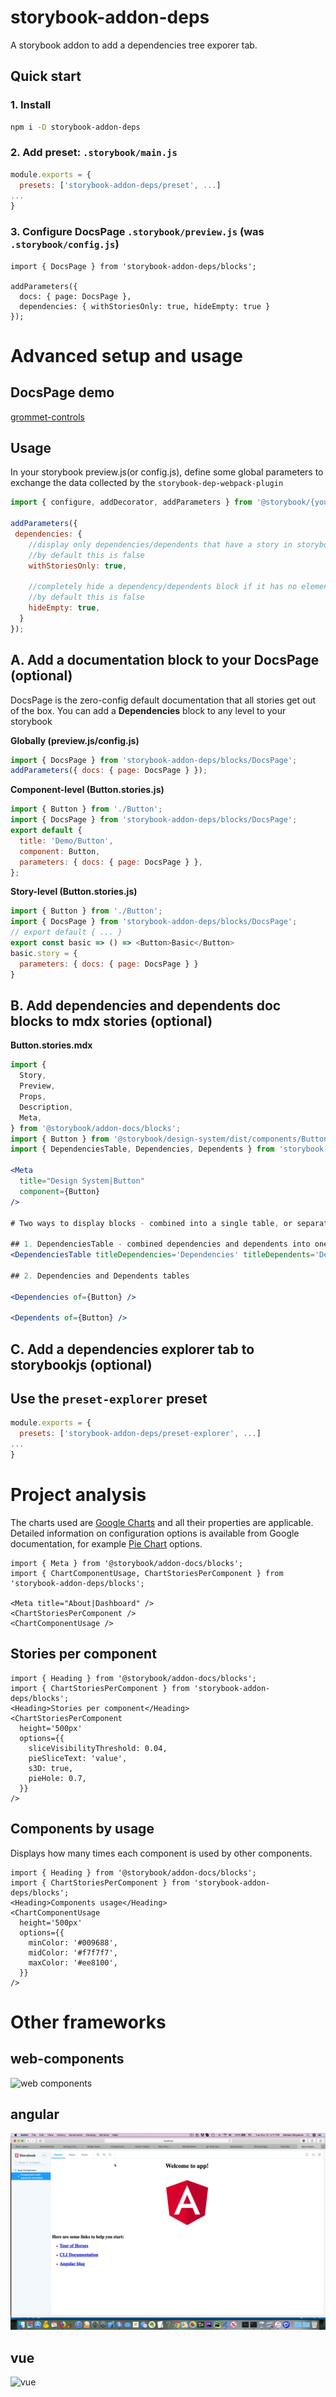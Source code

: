 # storybook-addon-deps

A storybook addon to add a dependencies tree exporer tab.<br />

## Quick start
### 1. Install
```sh
npm i -D storybook-addon-deps
```
### 2. Add preset: `.storybook/main.js`
```js
module.exports = {
  presets: ['storybook-addon-deps/preset', ...]
...
}  
```

### 3. Configure DocsPage `.storybook/preview.js` (was `.storybook/config.js`)
```
import { DocsPage } from 'storybook-addon-deps/blocks';

addParameters({
  docs: { page: DocsPage },
  dependencies: { withStoriesOnly: true, hideEmpty: true }
});
```

# Advanced setup and usage

## DocsPage demo 
[grommet-controls](https://atanasster.github.io/grommet-controls/?path=/docs/controls-controls-avatar--main)

## Usage
In your storybook preview.js(or config.js), define some global parameters to exchange the data collected by the `storybook-dep-webpack-plugin`


```js
import { configure, addDecorator, addParameters } from '@storybook/{yourframework}';

addParameters({
 dependencies: {
    //display only dependencies/dependents that have a story in storybook
    //by default this is false
    withStoriesOnly: true,

    //completely hide a dependency/dependents block if it has no elements
    //by default this is false
    hideEmpty: true,
  }
});
```

## A. Add a documentation block to your DocsPage (optional)
DocsPage is the zero-config default documentation that all stories get out of the box.
You can add a **Dependencies** block to any level to your storybook

**Globally (preview.js/config.js)**

```js
import { DocsPage } from 'storybook-addon-deps/blocks/DocsPage';
addParameters({ docs: { page: DocsPage } });
```

**Component-level (Button.stories.js)**

```js
import { Button } from './Button';
import { DocsPage } from 'storybook-addon-deps/blocks/DocsPage';
export default {
  title: 'Demo/Button',
  component: Button,
  parameters: { docs: { page: DocsPage } },
};
```

**Story-level (Button.stories.js)**

```js
import { Button } from './Button';
import { DocsPage } from 'storybook-addon-deps/blocks/DocsPage';
// export default { ... }
export const basic => () => <Button>Basic</Button>
basic.story = {
  parameters: { docs: { page: DocsPage } }
}
```

## B. Add dependencies and dependents doc blocks to mdx stories (optional)
**Button.stories.mdx**

```jsx
import {
  Story,
  Preview,
  Props,
  Description,
  Meta,
} from '@storybook/addon-docs/blocks';
import { Button } from '@storybook/design-system/dist/components/Button';
import { DependenciesTable, Dependencies, Dependents } from 'storybook-addon-deps/blocks';

<Meta
  title="Design System|Button"
  component={Button}
/>

# Two ways to display blocks - combined into a single table, or separated into two tables

## 1. DependenciesTable - combined dependencies and dependents into one
<DependenciesTable titleDependencies='Dependencies' titleDependents='Dependents' of={Button} />

## 2. Dependencies and Dependents tables

<Dependencies of={Button} />

<Dependents of={Button} />
```

## C. Add a dependencies explorer tab to storybookjs (optional)

## Use the `preset-explorer` preset
```js
module.exports = {
  presets: ['storybook-addon-deps/preset-explorer', ...]
...
}  
```

# Project analysis
The charts used are [Google Charts](https://react-google-charts.com) and all their properties are applicable. Detailed information on configuration options is available from Google documentation, for example [Pie Chart](https://developers.google.com/chart/interactive/docs/gallery/piechart#configuration-options) options.

```
import { Meta } from '@storybook/addon-docs/blocks';
import { ChartComponentUsage, ChartStoriesPerComponent } from 'storybook-addon-deps/blocks';
  
<Meta title="About|Dashboard" />
<ChartStoriesPerComponent />
<ChartComponentUsage />
```

## Stories per component
```
import { Heading } from '@storybook/addon-docs/blocks';
import { ChartStoriesPerComponent } from 'storybook-addon-deps/blocks';
<Heading>Stories per component</Heading>
<ChartStoriesPerComponent
  height='500px'
  options={{
    sliceVisibilityThreshold: 0.04,
    pieSliceText: 'value',
    s3D: true,
    pieHole: 0.7,
  }}
/>
```

## Components by usage

Displays how many times each component is used by other components.
```
import { Heading } from '@storybook/addon-docs/blocks';
import { ChartStoriesPerComponent } from 'storybook-addon-deps/blocks';
<Heading>Components usage</Heading>
<ChartComponentUsage
  height='500px'
  options={{
    minColor: '#009688',
    midColor: '#f7f7f7',
    maxColor: '#ee8100',
  }}
/>
```

# Other frameworks
## web-components
![web components](./doc/web-components.gif)

## angular
![angular](./doc/angular.gif)

## vue
![vue](./doc/vue.gif)